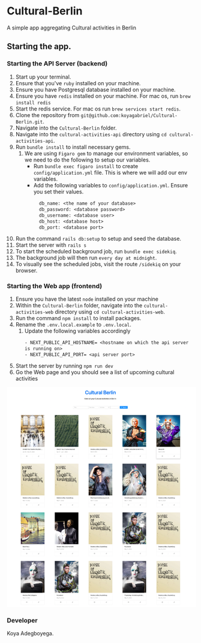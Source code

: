 # Cultural-Berlin

A simple app aggregating Cultural activities in Berlin

## Starting the app.

### Starting the API Server (backend)
1. Start up your terminal.
2. Ensure that you've `ruby` installed on your machine.
3. Ensure you have Postgresql database installed on your machine.
4. Ensure you have `redis` installed on your machine. For mac os, run `brew install redis`
5. Start the redis service. For mac os run `brew services start redis`.
6. Clone the repository from `git@github.com:koyagabriel/Cultural-Berlin.git`.
7. Navigate into the `Cultural-Berlin` folder.
8. Navigate into the `cultural-activities-api` directory using `cd cultural-activities-api`.
9. Run `bundle install` to install necessary gems.
    1. We are using `Figaro gem` to manage our environment variables, so we need to do the following to setup our variables.
        - Run `bundle exec figaro install` to create `config/application.yml` file. This is where we  will add our env variables.
        - Add the following variables to `config/application.yml`. Ensure you set their values.
          ```
            db_name: <the name of your database>
            db_password: <database password>
            db_username: <database user>
            db_host: <database host>
            db_port: <database port>
            ```
10. Run the command `rails db:setup` to setup and seed the database.
11. Start the server with `rails s`
12. To start the scheduled background job, run `bundle exec sidekiq`.
13. The background job will then run `every day at midnight`.
14. To visually see the scheduled jobs, visit the route `/sidekiq` on your browser.


### Starting the Web app (frontend)
1. Ensure you have the latest `node` installed on your machine 
2. Within the `Cultural-Berlin` folder, navigate into the `cultural-activities-web` directory using `cd cultural-activities-web`.
3. Run the command `npm install` to install packages.
4. Rename the `.env.local.example` to `.env.local`.
   1. Update the following variables accordingly
        ```
      - NEXT_PUBLIC_API_HOSTNAME= <hostname on which the api server is running on>
      - NEXT_PUBLIC_API_PORT= <api server port>

5. Start the server by running `npm run dev`
6. Go the Web page and you should see a list of upcoming cultural activities

![img.png](img.png)

### Developer
Koya Adegboyega.